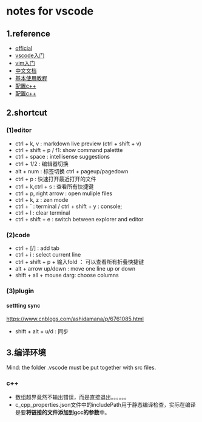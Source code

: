 # notes for vscode

## 1.reference

+ [official](https://code.visualstudio.com/docs/languages/cpp)
+ [vscode入门](https://www.jianshu.com/p/3dda4756eca5)
+ [vim入门](https://feifeiyum.github.io/2017/01/23/vimusage/)
+ [中文文档](https://legacy.gitbook.com/book/jeasonstudio/vscode-cn-doc/details)
+ [基本使用教程](https://www.w3cschool.cn/visualstudiocode/)
+ [配置c++](https://www.zhihu.com/question/30315894)
+ [配置c++](https://blog.csdn.net/qq_32126633/article/details/78838554)

## 2.shortcut

### (1)editor

+ ctrl + k, v : markdown live preview (ctrl + shift + v)
+ ctrl + shift + p / f1: show command palettte
+ ctrl + space : intellisense suggestions
+ ctrl + 1/2 : 编辑器切换
+ alt + num : 标签切换 ctrl + pageup/pagedown
+ ctrl + p : 快速打开最近打开的文件
+ ctrl + k,ctrl + s : 查看所有快捷键
+ ctrl + p, right arrow : open muliple files
+ ctrl + k, z : zen mode
+ ctrl + ` : terminal / ctrl + shift + y : console;
+ ctrl + l : clear terminal
+ ctrl + shift + e : switch between explorer and editor

### (2)code

+ ctrl + [/] : add tab
+ ctrl + i : select current line
+ ctrl + shift + p + 输入fold ： 可以查看所有折叠快捷键
+ alt + arrow up/down : move one line up or down
+ shift + all + mouse darg: choose columns

### (3)plugin  

#### settting sync

<https://www.cnblogs.com/ashidamana/p/6761085.html>

+ shift + alt + u/d : 同步

## 3.编译环境

Mind: the folder .vscode must be put together with src files.

### c++

+ 数组越界竟然不输出错误，而是直接退出。。。。。。
+ c_cpp_properties.json文件中的includePath用于静态编译检查，实际在编译是要**将链接的文件添加到gcc的参数**中。